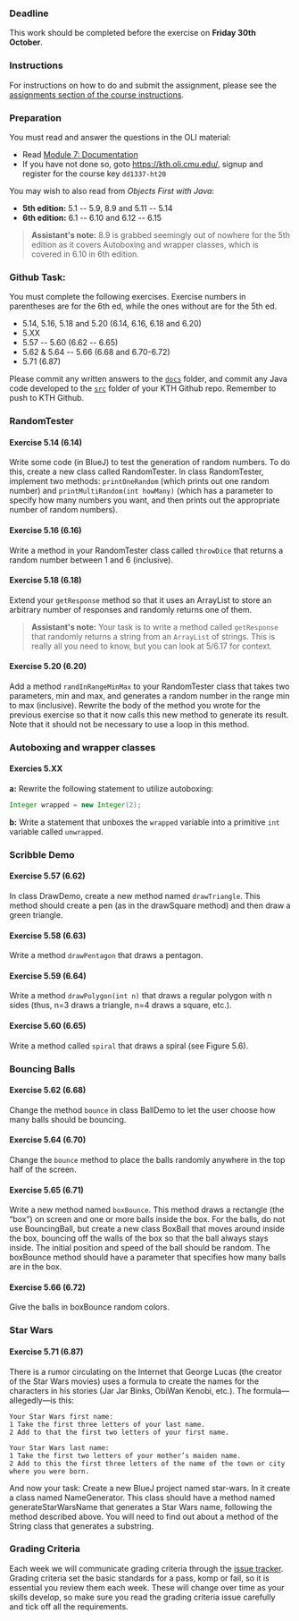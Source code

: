 ### Deadline
This work should be completed before the exercise on **Friday 30th October**.

### Instructions
For instructions on how to do and submit the assignment, please see the
[assignments section of the course instructions](https://gits-15.sys.kth.se/inda-20/course-instructions#assignments).

### Preparation
You must read and answer the questions in the OLI material:

- Read [Module 7: Documentation](https://kth.oli.cmu.edu/jcourse/webui/syllabus/module.do?context=3f7e379aac1f088828b966ee895dc6bd)
- If you have not done so, goto https://kth.oli.cmu.edu/, signup and register for the course key `dd1337-ht20`

You may wish to also read from _Objects First with Java_:
- **5th edition:** 5.1 -- 5.9, 8.9 and 5.11 -- 5.14
- **6th edition:** 6.1 -- 6.10 and 6.12 -- 6.15

> **Assistant's note:** 8.9 is grabbed seemingly out of nowhere for the 5th edition
> as it covers Autoboxing and wrapper classes, which is covered in 6.10 in 6th
> edition.

### Github Task:
You must complete the following exercises. Exercise numbers in parentheses
are for the 6th ed, while the ones without are for the 5th ed.

- 5.14, 5.16, 5.18 and 5.20 (6.14, 6.16, 6.18 and 6.20)
- 5.XX
- 5.57 -- 5.60 (6.62 -- 6.65)
- 5.62 & 5.64 -- 5.66 (6.68 and 6.70-6.72)
- 5.71 (6.87)

Please commit any written answers to the [`docs`](docs) folder, and commit any
Java code developed to the [`src`](src) folder of your KTH Github repo.
Remember to push to KTH Github.

### RandomTester

#### Exercise 5.14 (6.14)
Write some code (in BlueJ) to test the generation of random numbers. To do
this, create a new class called RandomTester. In class RandomTester, implement
two methods: `printOneRandom` (which prints out one random number) and
`printMultiRandom(int howMany)` (which has a parameter to specify how many
numbers you want, and then prints out the appropriate number of random
numbers).

#### Exercise 5.16 (6.16)
Write a method in your RandomTester class called `throwDice` that returns a
random number between 1 and 6 (inclusive).

#### Exercise 5.18 (6.18)
Extend your `getResponse` method so that it uses an ArrayList to store an
arbitrary number of responses and randomly returns one of them.

> **Assistant's note:** Your task is to write a method called `getResponse`
> that randomly returns a string from an `ArrayList` of strings. This is really
> all you need to know, but you can look at 5/6.17 for context.

#### Exercise 5.20 (6.20)
Add a method `randInRangeMinMax` to your RandomTester class that takes two
parameters, min and max, and generates a random number in the range min to max
(inclusive). Rewrite the body of the method you wrote for the previous exercise
so that it now calls this new method to generate its result. Note that it
should not be necessary to use a loop in this method.

### Autoboxing and wrapper classes

#### Exercies 5.XX
**a:** Rewrite the following statement to utilize autoboxing:

```java
Integer wrapped = new Integer(2);
```

**b:** Write a statement that unboxes the `wrapped` variable into a primitive
`int` variable called `unwrapped`.

### Scribble Demo

#### Exercise 5.57 (6.62)
In class DrawDemo, create a new method named `drawTriangle`. This method should
create a pen (as in the drawSquare method) and then draw a green triangle.

#### Exercise 5.58 (6.63)
Write a method `drawPentagon` that draws a pentagon.

#### Exercise 5.59 (6.64)
Write a method `drawPolygon(int n)` that draws a regular polygon with n sides
(thus, n=3 draws a triangle, n=4 draws a square, etc.).

#### Exercise 5.60 (6.65)
Write a method called `spiral` that draws a spiral (see Figure 5.6).

### Bouncing Balls

#### Exercise 5.62 (6.68)
Change the method `bounce` in class BallDemo to let the user choose how many
balls should be bouncing.

#### Exercise 5.64 (6.70)
Change the `bounce` method to place the balls randomly anywhere in the top half
of the screen.

#### Exercise 5.65 (6.71)
Write a new method named `boxBounce`. This method draws a rectangle (the “box”)
on screen and one or more balls inside the box. For the balls, do not use
BouncingBall, but create a new class BoxBall that moves around inside the box,
bouncing off the walls of the box so that the ball always stays inside. The
initial position and speed of the ball should be random. The boxBounce method
should have a parameter that specifies how many balls are in the box.

#### Exercise 5.66 (6.72)
Give the balls in boxBounce random colors.

### Star Wars

#### Exercise 5.71 (6.87)
There is a rumor circulating on the Internet that George Lucas (the creator of
the Star Wars movies) uses a formula to create the names for the characters in
his stories (Jar Jar Binks, ObiWan Kenobi, etc.). The formula—allegedly—is
this:

```
Your Star Wars first name:
1 Take the first three letters of your last name.
2 Add to that the first two letters of your first name.

Your Star Wars last name:
1 Take the first two letters of your mother’s maiden name.
2 Add to this the first three letters of the name of the town or city where you were born.
```

And now your task: Create a new BlueJ project named star-wars. In it create a
class named NameGenerator. This class should have a method named
generateStarWarsName that generates a Star Wars name, following the method
described above. You will need to find out about a method of the String class
that generates a substring.

### Grading Criteria
Each week we will communicate grading criteria through the [issue tracker](../../issues/). Grading criteria set the basic standards for a pass, komp or fail, so it is essential you review them each week. These will change over time as your skills develop, so make sure you read the grading criteria issue carefully and tick off all the requirements.
